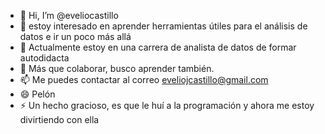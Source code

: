 - 👋 Hi, I’m @eveliocastillo
- 👀 estoy interesado en aprender herramientas útiles para el análisis de datos e ir un poco más allá
- 🌱 Actualmente estoy en una carrera de analista de datos de formar autodidacta
- 💞️ Más que colaborar, busco aprender también. 
- 📫 Me puedes contactar al correo eveliojcastillo@gmail.com
- 😄 Pelón
- ⚡ Un hecho gracioso, es que le huí a la programación y ahora me estoy divirtiendo con ella

<!---
eveliocastillo/eveliocastillo is a ✨ special ✨ repository because its `README.md` (this file) appears on your GitHub profile.
You can click the Preview link to take a look at your changes.
--->
